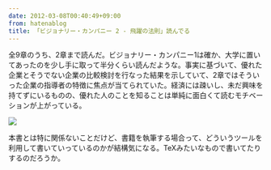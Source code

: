```yaml
---
date: 2012-03-08T00:40:49+09:00
from: hatenablog
title: 「ビジョナリー・カンパニー 2 - 飛躍の法則」読んでる
---
```

全9章のうち、2章まで読んだ。ビジョナリー・カンパニー1は確か、大学に置いてあったのを少し手に取って半分くらい読んだような。事実に基づいて、優れた企業とそうでない企業の比較検討を行なった結果を示していて、2章ではそういった企業の指導者の特徴に焦点が当てられていた。経済には疎いし、未だ興味を持てずにいるものの、優れた人のことを知ることは単純に面白くて読むモチベーションが上がっている。

[![](http://ec2.images-amazon.com/images/I/513PTG6w3vL.jpg)](http://amzn.to/wveHJ8)

本書とは特に関係ないことだけど、書籍を執筆する場合って、どういうツールを利用して書いていっているのかが結構気になる。TeXみたいなもので書いてたりするのだろうか。

